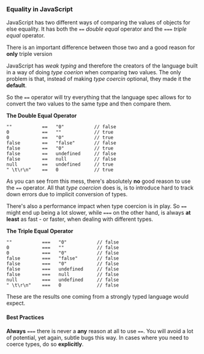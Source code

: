 ### Equality in JavaScript

JavaScript has two different ways of comparing the values of objects for else
equality. It has both the `==` *double equal* operator and the `===`
*triple equal* operator.

There is an important difference between those two and a good reason for 
**only** triple version

JavaScript has *weak typing* and therefore the creators of the language built in
a way of doing *type coerion* when comparing two values. The only problem is
that, instead of making *type coercin* optional, they made it the **default**.

So the `==` operator will try everything that the language spec allows for to
convert the two values to the same type and then compare them.

**The Double Equal  Operator** 
    
    ""           ==   "0"           // false
    0            ==   ""            // true
    0            ==   "0"           // true
    false        ==   "false"       // false
    false        ==   "0"           // true
    false        ==   undefined     // false
    false        ==   null          // false
    null         ==   undefined     // true
    " \t\r\n"    ==   0             // true

As you can see from this mess, there's absolutely **no** good reason to use the 
`==` operator. All that *type coercion* does is, is to introduce hard to track 
down errors due to implicit conversion of types.

There's also a performance impact when type coercion is in play. So `==` might
end up being a lot slower, while `===` on the other hand, is always **at least**
as fast - or faster, when dealing with different types.

**The Triple Equal Operator**

    ""           ===   "0"           // false
    0            ===   ""            // false
    0            ===   "0"           // false
    false        ===   "false"       // false
    false        ===   "0"           // false
    false        ===   undefined     // false
    false        ===   null          // false
    null         ===   undefined     // false
    " \t\r\n"    ===   0             // false

These are the results one coming from a strongly typed language would expect.

#### Best Practices
**Always** `===` there is never a **any** reason at all to use `==`. You will 
avoid a lot of potential, yet again, subtle bugs this way. In cases where you 
need to coerce types, do so **explicitly**.

